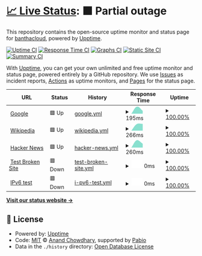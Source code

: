 # [📈 Live Status](https://banthacloud.github.io/upptime): <!--live status--> **🟧 Partial outage**

This repository contains the open-source uptime monitor and status page for [banthacloud](https://banthacloud.github.io/upptime), powered by [Upptime](https://github.com/upptime/upptime).

[![Uptime CI](https://github.com/banthacloud/upptime/workflows/Uptime%20CI/badge.svg)](https://github.com/banthacloud/upptime/actions?query=workflow%3A%22Uptime+CI%22)
[![Response Time CI](https://github.com/banthacloud/upptime/workflows/Response%20Time%20CI/badge.svg)](https://github.com/banthacloud/upptime/actions?query=workflow%3A%22Response+Time+CI%22)
[![Graphs CI](https://github.com/banthacloud/upptime/workflows/Graphs%20CI/badge.svg)](https://github.com/banthacloud/upptime/actions?query=workflow%3A%22Graphs+CI%22)
[![Static Site CI](https://github.com/banthacloud/upptime/workflows/Static%20Site%20CI/badge.svg)](https://github.com/banthacloud/upptime/actions?query=workflow%3A%22Static+Site+CI%22)
[![Summary CI](https://github.com/banthacloud/upptime/workflows/Summary%20CI/badge.svg)](https://github.com/banthacloud/upptime/actions?query=workflow%3A%22Summary+CI%22)

With [Upptime](https://upptime.js.org), you can get your own unlimited and free uptime monitor and status page, powered entirely by a GitHub repository. We use [Issues](https://github.com/banthacloud/upptime/issues) as incident reports, [Actions](https://github.com/banthacloud/upptime/actions) as uptime monitors, and [Pages](https://banthacloud.github.io/upptime) for the status page.

<!--start: status pages-->
<!-- This summary is generated by Upptime (https://github.com/upptime/upptime) -->
<!-- Do not edit this manually, your changes will be overwritten -->
<!-- prettier-ignore -->
| URL | Status | History | Response Time | Uptime |
| --- | ------ | ------- | ------------- | ------ |
| <img alt="" src="https://icons.duckduckgo.com/ip3/www.google.com.ico" height="13"> [Google](https://www.google.com) | 🟩 Up | [google.yml](https://github.com/banthacloud/upptime/commits/HEAD/history/google.yml) | <details><summary><img alt="Response time graph" src="./graphs/google/response-time-week.png" height="20"> 195ms</summary><br><a href="https://banthacloud.github.io/upptime/history/google"><img alt="Response time 195" src="https://img.shields.io/endpoint?url=https%3A%2F%2Fraw.githubusercontent.com%2Fbanthacloud%2Fupptime%2FHEAD%2Fapi%2Fgoogle%2Fresponse-time.json"></a><br><a href="https://banthacloud.github.io/upptime/history/google"><img alt="24-hour response time 195" src="https://img.shields.io/endpoint?url=https%3A%2F%2Fraw.githubusercontent.com%2Fbanthacloud%2Fupptime%2FHEAD%2Fapi%2Fgoogle%2Fresponse-time-day.json"></a><br><a href="https://banthacloud.github.io/upptime/history/google"><img alt="7-day response time 195" src="https://img.shields.io/endpoint?url=https%3A%2F%2Fraw.githubusercontent.com%2Fbanthacloud%2Fupptime%2FHEAD%2Fapi%2Fgoogle%2Fresponse-time-week.json"></a><br><a href="https://banthacloud.github.io/upptime/history/google"><img alt="30-day response time 195" src="https://img.shields.io/endpoint?url=https%3A%2F%2Fraw.githubusercontent.com%2Fbanthacloud%2Fupptime%2FHEAD%2Fapi%2Fgoogle%2Fresponse-time-month.json"></a><br><a href="https://banthacloud.github.io/upptime/history/google"><img alt="1-year response time 195" src="https://img.shields.io/endpoint?url=https%3A%2F%2Fraw.githubusercontent.com%2Fbanthacloud%2Fupptime%2FHEAD%2Fapi%2Fgoogle%2Fresponse-time-year.json"></a></details> | <details><summary><a href="https://banthacloud.github.io/upptime/history/google">100.00%</a></summary><a href="https://banthacloud.github.io/upptime/history/google"><img alt="All-time uptime 100.00%" src="https://img.shields.io/endpoint?url=https%3A%2F%2Fraw.githubusercontent.com%2Fbanthacloud%2Fupptime%2FHEAD%2Fapi%2Fgoogle%2Fuptime.json"></a><br><a href="https://banthacloud.github.io/upptime/history/google"><img alt="24-hour uptime 100.00%" src="https://img.shields.io/endpoint?url=https%3A%2F%2Fraw.githubusercontent.com%2Fbanthacloud%2Fupptime%2FHEAD%2Fapi%2Fgoogle%2Fuptime-day.json"></a><br><a href="https://banthacloud.github.io/upptime/history/google"><img alt="7-day uptime 100.00%" src="https://img.shields.io/endpoint?url=https%3A%2F%2Fraw.githubusercontent.com%2Fbanthacloud%2Fupptime%2FHEAD%2Fapi%2Fgoogle%2Fuptime-week.json"></a><br><a href="https://banthacloud.github.io/upptime/history/google"><img alt="30-day uptime 100.00%" src="https://img.shields.io/endpoint?url=https%3A%2F%2Fraw.githubusercontent.com%2Fbanthacloud%2Fupptime%2FHEAD%2Fapi%2Fgoogle%2Fuptime-month.json"></a><br><a href="https://banthacloud.github.io/upptime/history/google"><img alt="1-year uptime 100.00%" src="https://img.shields.io/endpoint?url=https%3A%2F%2Fraw.githubusercontent.com%2Fbanthacloud%2Fupptime%2FHEAD%2Fapi%2Fgoogle%2Fuptime-year.json"></a></details>
| <img alt="" src="https://icons.duckduckgo.com/ip3/en.wikipedia.org.ico" height="13"> [Wikipedia](https://en.wikipedia.org) | 🟩 Up | [wikipedia.yml](https://github.com/banthacloud/upptime/commits/HEAD/history/wikipedia.yml) | <details><summary><img alt="Response time graph" src="./graphs/wikipedia/response-time-week.png" height="20"> 266ms</summary><br><a href="https://banthacloud.github.io/upptime/history/wikipedia"><img alt="Response time 266" src="https://img.shields.io/endpoint?url=https%3A%2F%2Fraw.githubusercontent.com%2Fbanthacloud%2Fupptime%2FHEAD%2Fapi%2Fwikipedia%2Fresponse-time.json"></a><br><a href="https://banthacloud.github.io/upptime/history/wikipedia"><img alt="24-hour response time 266" src="https://img.shields.io/endpoint?url=https%3A%2F%2Fraw.githubusercontent.com%2Fbanthacloud%2Fupptime%2FHEAD%2Fapi%2Fwikipedia%2Fresponse-time-day.json"></a><br><a href="https://banthacloud.github.io/upptime/history/wikipedia"><img alt="7-day response time 266" src="https://img.shields.io/endpoint?url=https%3A%2F%2Fraw.githubusercontent.com%2Fbanthacloud%2Fupptime%2FHEAD%2Fapi%2Fwikipedia%2Fresponse-time-week.json"></a><br><a href="https://banthacloud.github.io/upptime/history/wikipedia"><img alt="30-day response time 266" src="https://img.shields.io/endpoint?url=https%3A%2F%2Fraw.githubusercontent.com%2Fbanthacloud%2Fupptime%2FHEAD%2Fapi%2Fwikipedia%2Fresponse-time-month.json"></a><br><a href="https://banthacloud.github.io/upptime/history/wikipedia"><img alt="1-year response time 266" src="https://img.shields.io/endpoint?url=https%3A%2F%2Fraw.githubusercontent.com%2Fbanthacloud%2Fupptime%2FHEAD%2Fapi%2Fwikipedia%2Fresponse-time-year.json"></a></details> | <details><summary><a href="https://banthacloud.github.io/upptime/history/wikipedia">100.00%</a></summary><a href="https://banthacloud.github.io/upptime/history/wikipedia"><img alt="All-time uptime 100.00%" src="https://img.shields.io/endpoint?url=https%3A%2F%2Fraw.githubusercontent.com%2Fbanthacloud%2Fupptime%2FHEAD%2Fapi%2Fwikipedia%2Fuptime.json"></a><br><a href="https://banthacloud.github.io/upptime/history/wikipedia"><img alt="24-hour uptime 100.00%" src="https://img.shields.io/endpoint?url=https%3A%2F%2Fraw.githubusercontent.com%2Fbanthacloud%2Fupptime%2FHEAD%2Fapi%2Fwikipedia%2Fuptime-day.json"></a><br><a href="https://banthacloud.github.io/upptime/history/wikipedia"><img alt="7-day uptime 100.00%" src="https://img.shields.io/endpoint?url=https%3A%2F%2Fraw.githubusercontent.com%2Fbanthacloud%2Fupptime%2FHEAD%2Fapi%2Fwikipedia%2Fuptime-week.json"></a><br><a href="https://banthacloud.github.io/upptime/history/wikipedia"><img alt="30-day uptime 100.00%" src="https://img.shields.io/endpoint?url=https%3A%2F%2Fraw.githubusercontent.com%2Fbanthacloud%2Fupptime%2FHEAD%2Fapi%2Fwikipedia%2Fuptime-month.json"></a><br><a href="https://banthacloud.github.io/upptime/history/wikipedia"><img alt="1-year uptime 100.00%" src="https://img.shields.io/endpoint?url=https%3A%2F%2Fraw.githubusercontent.com%2Fbanthacloud%2Fupptime%2FHEAD%2Fapi%2Fwikipedia%2Fuptime-year.json"></a></details>
| <img alt="" src="https://icons.duckduckgo.com/ip3/news.ycombinator.com.ico" height="13"> [Hacker News](https://news.ycombinator.com) | 🟩 Up | [hacker-news.yml](https://github.com/banthacloud/upptime/commits/HEAD/history/hacker-news.yml) | <details><summary><img alt="Response time graph" src="./graphs/hacker-news/response-time-week.png" height="20"> 260ms</summary><br><a href="https://banthacloud.github.io/upptime/history/hacker-news"><img alt="Response time 260" src="https://img.shields.io/endpoint?url=https%3A%2F%2Fraw.githubusercontent.com%2Fbanthacloud%2Fupptime%2FHEAD%2Fapi%2Fhacker-news%2Fresponse-time.json"></a><br><a href="https://banthacloud.github.io/upptime/history/hacker-news"><img alt="24-hour response time 260" src="https://img.shields.io/endpoint?url=https%3A%2F%2Fraw.githubusercontent.com%2Fbanthacloud%2Fupptime%2FHEAD%2Fapi%2Fhacker-news%2Fresponse-time-day.json"></a><br><a href="https://banthacloud.github.io/upptime/history/hacker-news"><img alt="7-day response time 260" src="https://img.shields.io/endpoint?url=https%3A%2F%2Fraw.githubusercontent.com%2Fbanthacloud%2Fupptime%2FHEAD%2Fapi%2Fhacker-news%2Fresponse-time-week.json"></a><br><a href="https://banthacloud.github.io/upptime/history/hacker-news"><img alt="30-day response time 260" src="https://img.shields.io/endpoint?url=https%3A%2F%2Fraw.githubusercontent.com%2Fbanthacloud%2Fupptime%2FHEAD%2Fapi%2Fhacker-news%2Fresponse-time-month.json"></a><br><a href="https://banthacloud.github.io/upptime/history/hacker-news"><img alt="1-year response time 260" src="https://img.shields.io/endpoint?url=https%3A%2F%2Fraw.githubusercontent.com%2Fbanthacloud%2Fupptime%2FHEAD%2Fapi%2Fhacker-news%2Fresponse-time-year.json"></a></details> | <details><summary><a href="https://banthacloud.github.io/upptime/history/hacker-news">100.00%</a></summary><a href="https://banthacloud.github.io/upptime/history/hacker-news"><img alt="All-time uptime 100.00%" src="https://img.shields.io/endpoint?url=https%3A%2F%2Fraw.githubusercontent.com%2Fbanthacloud%2Fupptime%2FHEAD%2Fapi%2Fhacker-news%2Fuptime.json"></a><br><a href="https://banthacloud.github.io/upptime/history/hacker-news"><img alt="24-hour uptime 100.00%" src="https://img.shields.io/endpoint?url=https%3A%2F%2Fraw.githubusercontent.com%2Fbanthacloud%2Fupptime%2FHEAD%2Fapi%2Fhacker-news%2Fuptime-day.json"></a><br><a href="https://banthacloud.github.io/upptime/history/hacker-news"><img alt="7-day uptime 100.00%" src="https://img.shields.io/endpoint?url=https%3A%2F%2Fraw.githubusercontent.com%2Fbanthacloud%2Fupptime%2FHEAD%2Fapi%2Fhacker-news%2Fuptime-week.json"></a><br><a href="https://banthacloud.github.io/upptime/history/hacker-news"><img alt="30-day uptime 100.00%" src="https://img.shields.io/endpoint?url=https%3A%2F%2Fraw.githubusercontent.com%2Fbanthacloud%2Fupptime%2FHEAD%2Fapi%2Fhacker-news%2Fuptime-month.json"></a><br><a href="https://banthacloud.github.io/upptime/history/hacker-news"><img alt="1-year uptime 100.00%" src="https://img.shields.io/endpoint?url=https%3A%2F%2Fraw.githubusercontent.com%2Fbanthacloud%2Fupptime%2FHEAD%2Fapi%2Fhacker-news%2Fuptime-year.json"></a></details>
| <img alt="" src="https://icons.duckduckgo.com/ip3/thissitedoesnotexist.koj.co.ico" height="13"> [Test Broken Site](https://thissitedoesnotexist.koj.co) | 🟥 Down | [test-broken-site.yml](https://github.com/banthacloud/upptime/commits/HEAD/history/test-broken-site.yml) | <details><summary><img alt="Response time graph" src="./graphs/test-broken-site/response-time-week.png" height="20"> 0ms</summary><br><a href="https://banthacloud.github.io/upptime/history/test-broken-site"><img alt="Response time 0" src="https://img.shields.io/endpoint?url=https%3A%2F%2Fraw.githubusercontent.com%2Fbanthacloud%2Fupptime%2FHEAD%2Fapi%2Ftest-broken-site%2Fresponse-time.json"></a><br><a href="https://banthacloud.github.io/upptime/history/test-broken-site"><img alt="24-hour response time 0" src="https://img.shields.io/endpoint?url=https%3A%2F%2Fraw.githubusercontent.com%2Fbanthacloud%2Fupptime%2FHEAD%2Fapi%2Ftest-broken-site%2Fresponse-time-day.json"></a><br><a href="https://banthacloud.github.io/upptime/history/test-broken-site"><img alt="7-day response time 0" src="https://img.shields.io/endpoint?url=https%3A%2F%2Fraw.githubusercontent.com%2Fbanthacloud%2Fupptime%2FHEAD%2Fapi%2Ftest-broken-site%2Fresponse-time-week.json"></a><br><a href="https://banthacloud.github.io/upptime/history/test-broken-site"><img alt="30-day response time 0" src="https://img.shields.io/endpoint?url=https%3A%2F%2Fraw.githubusercontent.com%2Fbanthacloud%2Fupptime%2FHEAD%2Fapi%2Ftest-broken-site%2Fresponse-time-month.json"></a><br><a href="https://banthacloud.github.io/upptime/history/test-broken-site"><img alt="1-year response time 0" src="https://img.shields.io/endpoint?url=https%3A%2F%2Fraw.githubusercontent.com%2Fbanthacloud%2Fupptime%2FHEAD%2Fapi%2Ftest-broken-site%2Fresponse-time-year.json"></a></details> | <details><summary><a href="https://banthacloud.github.io/upptime/history/test-broken-site">100.00%</a></summary><a href="https://banthacloud.github.io/upptime/history/test-broken-site"><img alt="All-time uptime 100.00%" src="https://img.shields.io/endpoint?url=https%3A%2F%2Fraw.githubusercontent.com%2Fbanthacloud%2Fupptime%2FHEAD%2Fapi%2Ftest-broken-site%2Fuptime.json"></a><br><a href="https://banthacloud.github.io/upptime/history/test-broken-site"><img alt="24-hour uptime 100.00%" src="https://img.shields.io/endpoint?url=https%3A%2F%2Fraw.githubusercontent.com%2Fbanthacloud%2Fupptime%2FHEAD%2Fapi%2Ftest-broken-site%2Fuptime-day.json"></a><br><a href="https://banthacloud.github.io/upptime/history/test-broken-site"><img alt="7-day uptime 100.00%" src="https://img.shields.io/endpoint?url=https%3A%2F%2Fraw.githubusercontent.com%2Fbanthacloud%2Fupptime%2FHEAD%2Fapi%2Ftest-broken-site%2Fuptime-week.json"></a><br><a href="https://banthacloud.github.io/upptime/history/test-broken-site"><img alt="30-day uptime 100.00%" src="https://img.shields.io/endpoint?url=https%3A%2F%2Fraw.githubusercontent.com%2Fbanthacloud%2Fupptime%2FHEAD%2Fapi%2Ftest-broken-site%2Fuptime-month.json"></a><br><a href="https://banthacloud.github.io/upptime/history/test-broken-site"><img alt="1-year uptime 100.00%" src="https://img.shields.io/endpoint?url=https%3A%2F%2Fraw.githubusercontent.com%2Fbanthacloud%2Fupptime%2FHEAD%2Fapi%2Ftest-broken-site%2Fuptime-year.json"></a></details>
| <img alt="" src="https://icons.duckduckgo.com/ip3/null.ico" height="13"> [IPv6 test](forwardemail.net) | 🟥 Down | [i-pv6-test.yml](https://github.com/banthacloud/upptime/commits/HEAD/history/i-pv6-test.yml) | <details><summary><img alt="Response time graph" src="./graphs/i-pv6-test/response-time-week.png" height="20"> 0ms</summary><br><a href="https://banthacloud.github.io/upptime/history/i-pv6-test"><img alt="Response time 0" src="https://img.shields.io/endpoint?url=https%3A%2F%2Fraw.githubusercontent.com%2Fbanthacloud%2Fupptime%2FHEAD%2Fapi%2Fi-pv6-test%2Fresponse-time.json"></a><br><a href="https://banthacloud.github.io/upptime/history/i-pv6-test"><img alt="24-hour response time 0" src="https://img.shields.io/endpoint?url=https%3A%2F%2Fraw.githubusercontent.com%2Fbanthacloud%2Fupptime%2FHEAD%2Fapi%2Fi-pv6-test%2Fresponse-time-day.json"></a><br><a href="https://banthacloud.github.io/upptime/history/i-pv6-test"><img alt="7-day response time 0" src="https://img.shields.io/endpoint?url=https%3A%2F%2Fraw.githubusercontent.com%2Fbanthacloud%2Fupptime%2FHEAD%2Fapi%2Fi-pv6-test%2Fresponse-time-week.json"></a><br><a href="https://banthacloud.github.io/upptime/history/i-pv6-test"><img alt="30-day response time 0" src="https://img.shields.io/endpoint?url=https%3A%2F%2Fraw.githubusercontent.com%2Fbanthacloud%2Fupptime%2FHEAD%2Fapi%2Fi-pv6-test%2Fresponse-time-month.json"></a><br><a href="https://banthacloud.github.io/upptime/history/i-pv6-test"><img alt="1-year response time 0" src="https://img.shields.io/endpoint?url=https%3A%2F%2Fraw.githubusercontent.com%2Fbanthacloud%2Fupptime%2FHEAD%2Fapi%2Fi-pv6-test%2Fresponse-time-year.json"></a></details> | <details><summary><a href="https://banthacloud.github.io/upptime/history/i-pv6-test">100.00%</a></summary><a href="https://banthacloud.github.io/upptime/history/i-pv6-test"><img alt="All-time uptime 100.00%" src="https://img.shields.io/endpoint?url=https%3A%2F%2Fraw.githubusercontent.com%2Fbanthacloud%2Fupptime%2FHEAD%2Fapi%2Fi-pv6-test%2Fuptime.json"></a><br><a href="https://banthacloud.github.io/upptime/history/i-pv6-test"><img alt="24-hour uptime 100.00%" src="https://img.shields.io/endpoint?url=https%3A%2F%2Fraw.githubusercontent.com%2Fbanthacloud%2Fupptime%2FHEAD%2Fapi%2Fi-pv6-test%2Fuptime-day.json"></a><br><a href="https://banthacloud.github.io/upptime/history/i-pv6-test"><img alt="7-day uptime 100.00%" src="https://img.shields.io/endpoint?url=https%3A%2F%2Fraw.githubusercontent.com%2Fbanthacloud%2Fupptime%2FHEAD%2Fapi%2Fi-pv6-test%2Fuptime-week.json"></a><br><a href="https://banthacloud.github.io/upptime/history/i-pv6-test"><img alt="30-day uptime 100.00%" src="https://img.shields.io/endpoint?url=https%3A%2F%2Fraw.githubusercontent.com%2Fbanthacloud%2Fupptime%2FHEAD%2Fapi%2Fi-pv6-test%2Fuptime-month.json"></a><br><a href="https://banthacloud.github.io/upptime/history/i-pv6-test"><img alt="1-year uptime 100.00%" src="https://img.shields.io/endpoint?url=https%3A%2F%2Fraw.githubusercontent.com%2Fbanthacloud%2Fupptime%2FHEAD%2Fapi%2Fi-pv6-test%2Fuptime-year.json"></a></details>

<!--end: status pages-->

[**Visit our status website →**](https://banthacloud.github.io/upptime)

## 📄 License

- Powered by: [Upptime](https://github.com/upptime/upptime)
- Code: [MIT](./LICENSE) © [Anand Chowdhary](https://anandchowdhary.com), supported by [Pabio](https://pabio.com)
- Data in the `./history` directory: [Open Database License](https://opendatacommons.org/licenses/odbl/1-0/)
